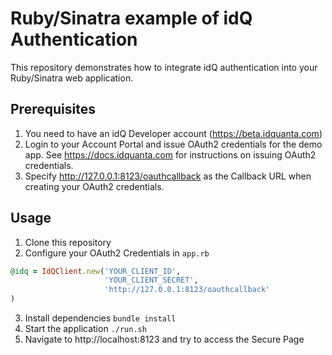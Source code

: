 # Ruby/Sinatra example of idQ Authentication

This repository demonstrates how to integrate idQ authentication into your Ruby/Sinatra web application.

## Prerequisites
1. You need to have an idQ Developer account (https://beta.idquanta.com)
2. Login to your Account Portal and issue OAuth2 credentials for the demo app. See <https://docs.idquanta.com> for instructions on issuing OAuth2 credentials.
3. Specify http://127.0.0.1:8123/oauthcallback as the Callback URL when creating your OAuth2 credentials.


## Usage
1. Clone this repository
2. Configure your OAuth2 Credentials in `app.rb`

```ruby
@idq = IdQClient.new('YOUR_CLIENT_ID',
                     'YOUR_CLIENT_SECRET',
                     'http://127.0.0.1:8123/oauthcallback'
)
```

3. Install dependencies `bundle install`
4. Start the application `./run.sh`
5. Navigate to http://localhost:8123 and try to access the Secure Page
